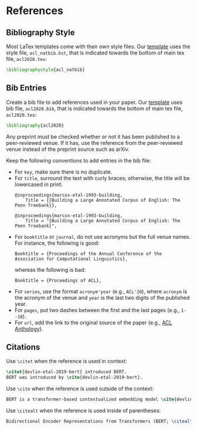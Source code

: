 # References

## Bibliography Style

Most LaTex templates come with their own style files.
Our [template](https://www.overleaf.com/read/xqgmwyqbqxbz) uses the style file, `acl_natbib.bst`, that is indicated towards the bottom of main tex file, `acl2020.tex`:

```latex
\bibliographystyle{acl_natbib}
```

## Bib Entries

Create a bib file to add references used in your paper.
Our [template](https://www.overleaf.com/read/xqgmwyqbqxbz) uses bib file, `acl2020.bib`, that is indicated towards the bottom of main tex file, `acl2020.tex`:

```latex
\bibliography{acl2020}
```

Any preprint must be checked whether or not it has been published to a peer-reviewed venue. If it has, use the reference from the peer-reviewed venue instead of the preprint source such as arXiv.

Keep the following conventions to add entries in the bib file:

* For `key`, make sure there is no duplicate.
* For `title`, surround the text with curly braces; otherwise, the title will be lowercased in print:
  ```
  @inproceedings{marcus-etal-1993-building,
      Title = {{Building a Large Annotated Corpus of English: The Penn Treebank}},
  ```
  ```
  @inproceedings{marcus-etal-1993-building,
      Title = "{Building a Large Annotated Corpus of English: The Penn Treebank}",
  ```
* For `booktitle` or `journal`, do not use acronyms but the full venue names. For instance, the following is good:
  ```
  Booktitle = {Proceedings of the Annual Conference of the Association for Computational Linguistics},
  ```
  whereas the following is bad:
  ```
  Booktitle = {Proceedings of ACL},
  ```
* For `series`, use the format `acronym'year` (e.g., `ACL'20`), where `acronym` is the acronym of the venue and `year` is the last two digits of the published year.
* For `pages`, put two dashes between the first and the last pages (e.g., `1--10`).
* For `url`, add the link to the original source of the paper (e.g., [ACL Anthology](https://www.aclweb.org/anthology/)).


## Citations

Use `\citet` when the reference is used in context:

```latex
\citet{devlin-etal-2019-bert} introduced BERT.
BERT was introduced by \cite{devlin-etal-2019-bert}.
```

Use `\cite` when the reference is used outside of the context:

```latex
BERT is a transformer-based contextualized embedding model \cite{devlin-etal-2019-bert}.
```

Use `\citealt` when the reference is used inside of parentheses:

```latex
Bidirectional Encoder Representations from Transformers (BERT; \citealt{devlin-etal-2019-bert}) is used to generate token embeddings.
```